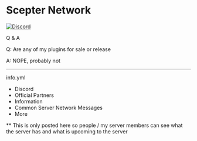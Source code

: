 # Scepter Network

[![Discord](https://img.shields.io/discord/574515541407039511?color=informational&label=discord)](https://discord.gg/9rMhGaF)

Q & A

Q: Are any of my plugins for sale or release

A: NOPE, probably not

-------------------------

info.yml
- Discord
- Official Partners
- Information
- Common Server Network Messages
- More

** This is only posted here so people / my server members can see what the server has and what is upcoming to the server